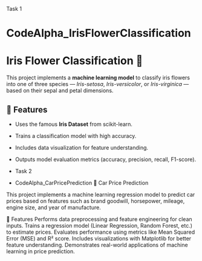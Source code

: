 Task 1 
# CodeAlpha_IrisFlowerClassification
# Iris Flower Classification 🌸

This project implements a **machine learning model** to classify iris flowers into one of three species — *Iris-setosa*, *Iris-versicolor*, or *Iris-virginica* — based on their sepal and petal dimensions.

## 📌 Features
- Uses the famous **Iris Dataset** from scikit-learn.
- Trains a classification model with high accuracy.
- Includes data visualization for feature understanding.
- Outputs model evaluation metrics (accuracy, precision, recall, F1-score).

- Task 2
- CodeAlpha_CarPricePrediction
🚗 Car Price Prediction

This project implements a machine learning regression model to predict car prices based on features such as brand goodwill, horsepower, mileage, engine size, and year of manufacture.

📌 Features
Performs data preprocessing and feature engineering for clean inputs.
Trains a regression model (Linear Regression, Random Forest, etc.) to estimate prices.
Evaluates performance using metrics like Mean Squared Error (MSE) and R² score.
Includes visualizations with Matplotlib for better feature understanding.
Demonstrates real-world applications of machine learning in price prediction.
